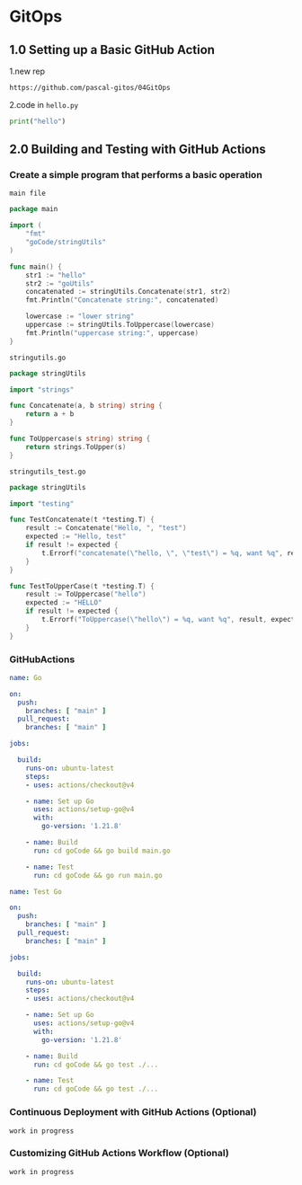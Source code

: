# GitOps

## 1.0 Setting up a Basic GitHub Action
1.new rep 
```bash
https://github.com/pascal-gitos/04GitOps
```

2.code in `hello.py`
 
```python
print("hello")
```


## 2.0 Building and Testing with GitHub Actions

### Create a simple program that performs a basic operation

`main file`
```go
package main

import (
	"fmt"
	"goCode/stringUtils"
)

func main() {
	str1 := "hello"
	str2 := "goUtils"
	concatenated := stringUtils.Concatenate(str1, str2)
	fmt.Println("Concatenate string:", concatenated)

	lowercase := "lower string"
	uppercase := stringUtils.ToUppercase(lowercase)
	fmt.Println("uppercase string:", uppercase)
}
```

`stringutils.go`
```go 
package stringUtils

import "strings"

func Concatenate(a, b string) string {
	return a + b
}

func ToUppercase(s string) string {
	return strings.ToUpper(s)
}
```
`stringutils_test.go`
```go
package stringUtils

import "testing"

func TestConcatenate(t *testing.T) {
	result := Concatenate("Hello, ", "test")
	expected := "Hello, test"
	if result != expected {
		t.Errorf("concatenate(\"hello, \", \"test\") = %q, want %q", result, expected)
	}
}

func TestToUpperCase(t *testing.T) {
	result := ToUppercase("hello")
	expected := "HELLO"
	if result != expected {
		t.Errorf("ToUppercase(\"hello\") = %q, want %q", result, expected)
	}
}
```

### GitHubActions

```yml
name: Go

on:
  push:
    branches: [ "main" ]
  pull_request:
    branches: [ "main" ]

jobs:

  build:
    runs-on: ubuntu-latest
    steps:
    - uses: actions/checkout@v4

    - name: Set up Go
      uses: actions/setup-go@v4
      with:
        go-version: '1.21.8'

    - name: Build
      run: cd goCode && go build main.go

    - name: Test
      run: cd goCode && go run main.go

```
```yml
name: Test Go

on:
  push:
    branches: [ "main" ]
  pull_request:
    branches: [ "main" ]

jobs:

  build:
    runs-on: ubuntu-latest
    steps:
    - uses: actions/checkout@v4

    - name: Set up Go
      uses: actions/setup-go@v4
      with:
        go-version: '1.21.8'

    - name: Build
      run: cd goCode && go test ./...

    - name: Test
      run: cd goCode && go test ./...

```     



### Continuous Deployment with GitHub Actions (Optional)

`work in progress`


### Customizing GitHub Actions Workflow (Optional)

`work in progress`
